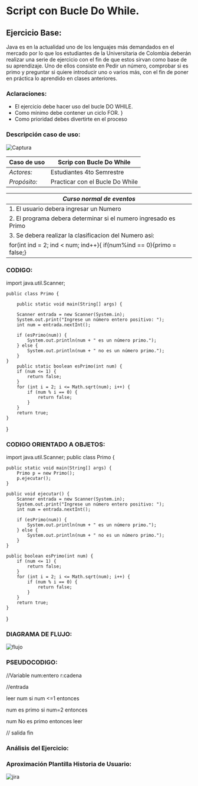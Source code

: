 # Script con Bucle Do While. 
## Ejercicio Base:

Java es en la actualidad uno de los lenguajes más demandados en el mercado por lo que los estudiantes de la Universitaria de Colombia deberán realizar una serie de ejercicio con el fin de que estos sirvan como base de su aprendizaje. Uno de ellos consiste en Pedir un número, comprobar si es primo y preguntar si quiere introducir uno o varios más, con el fin de poner en práctica lo aprendido en clases anteriores. 

### Aclaraciones:

- El ejercicio debe hacer uso del  bucle DO WHILE. 
- Como mínimo debe contener un ciclo FOR. }
- Como prioridad debes divertirte en el proceso 


### Descripción caso de uso:


![Captura](https://github.com/FABRY-MARTINEZ/proyecto1.github.io/assets/133180029/a4db7832-04e5-494f-868c-a83738bd9cd4)


| **Caso de uso** | Scrip con Bucle Do While|
|----------|----------|
| *Actores:*    |  Estudiantes 4to Semrestre  |
| *Propósito:*   | Practicar con el Bucle Do While|

   

| *Curso normal de eventos* |
|----------|
| 1. El usuario debera ingresar un Numero|
| 2. El programa debera determinar si el numero ingresado es Primo|
| 3. Se debera realizar la clasificacion del Numero asi:
for(int ind = 2; ind < num; ind++){ if(num%ind == 0){primo = false;}|


### CODIGO: 

import java.util.Scanner;

    public class Primo {
    
        public static void main(String[] args) {  
        
        Scanner entrada = new Scanner(System.in);
        System.out.print("Ingrese un número entero positivo: ");
        int num = entrada.nextInt();
        
        if (esPrimo(num)) {
            System.out.println(num + " es un número primo.");
        } else {
            System.out.println(num + " no es un número primo.");
        }
    }
        public static boolean esPrimo(int num) {
        if (num <= 1) {
            return false;
        }
        for (int i = 2; i <= Math.sqrt(num); i++) {
            if (num % i == 0) {
                return false;
            }
        }
        return true;
    }
}

### CODIGO ORIENTADO A OBJETOS:  

import java.util.Scanner;
public class Primo {

    public static void main(String[] args) {
        Primo p = new Primo();
        p.ejecutar();
    }
    
    public void ejecutar() {
        Scanner entrada = new Scanner(System.in);
        System.out.print("Ingrese un número entero positivo: ");
        int num = entrada.nextInt();
        
        if (esPrimo(num)) {
            System.out.println(num + " es un número primo.");
        } else {
            System.out.println(num + " no es un número primo.");
        }
    }
    
    public boolean esPrimo(int num) {
        if (num <= 1) {
            return false;
        }
        for (int i = 2; i <= Math.sqrt(num); i++) {
            if (num % i == 0) {
                return false;
            }
        }
        return true;
    }
}


### DIAGRAMA DE FLUJO: 
                           
![flujo](https://github.com/FABRY-MARTINEZ/proyecto1.github.io/assets/133180029/79fb770d-329b-4f39-b479-a57da5ec14b1)
     

### PSEUDOCODIGO: 

//Variable
num:entero
r:cadena

//entrada 

leer num
si num <=1 entonces  

num es primo 
si num=2 entonces

num No es primo entonces 
leer 

// salida 
fin 

### Análisis del Ejercicio:
### Aproximación Plantilla Historia de Usuario:

![jira](https://github.com/FABRY-MARTINEZ/proyecto1.github.io/assets/133180029/da317122-c43a-4dfe-975b-76a743a900b8)

